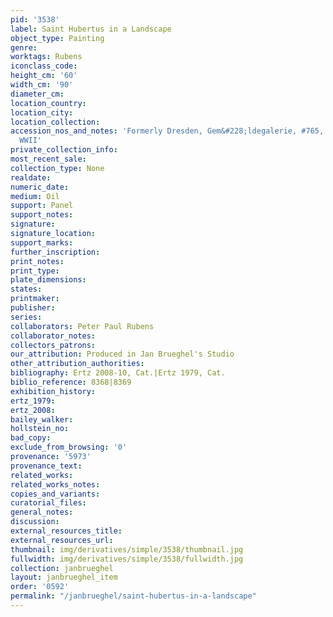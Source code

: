 ```yaml
---
pid: '3538'
label: Saint Hubertus in a Landscape
object_type: Painting
genre:
worktags: Rubens
iconclass_code:
height_cm: '60'
width_cm: '90'
diameter_cm:
location_country:
location_city:
location_collection:
accession_nos_and_notes: 'Formerly Dresden, Gem&#228;ldegalerie, #765, destroyed during
  WWII'
private_collection_info:
most_recent_sale:
collection_type: None
realdate:
numeric_date:
medium: Oil
support: Panel
support_notes:
signature:
signature_location:
support_marks:
further_inscription:
print_notes:
print_type:
plate_dimensions:
states:
printmaker:
publisher:
series:
collaborators: Peter Paul Rubens
collaborator_notes:
collectors_patrons:
our_attribution: Produced in Jan Brueghel's Studio
other_attribution_authorities:
bibliography: Ertz 2008-10, Cat.|Ertz 1979, Cat.
biblio_reference: 8368|8369
exhibition_history:
ertz_1979:
ertz_2008:
bailey_walker:
hollstein_no:
bad_copy:
exclude_from_browsing: '0'
provenance: '5973'
provenance_text:
related_works:
related_works_notes:
copies_and_variants:
curatorial_files:
general_notes:
discussion:
external_resources_title:
external_resources_url:
thumbnail: img/derivatives/simple/3538/thumbnail.jpg
fullwidth: img/derivatives/simple/3538/fullwidth.jpg
collection: janbrueghel
layout: janbrueghel_item
order: '0592'
permalink: "/janbrueghel/saint-hubertus-in-a-landscape"
---
```

